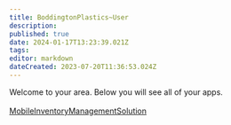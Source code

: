 ```yaml
---
title: BoddingtonPlastics~User
description: 
published: true
date: 2024-01-17T13:23:39.021Z
tags: 
editor: markdown
dateCreated: 2023-07-20T11:36:53.024Z
---
```


Welcome to your area. Below you will see all of your apps.<br><br>[MobileInventoryManagementSolution](/Apps/MIMS/MobileInventoryManagementSolution)<br>